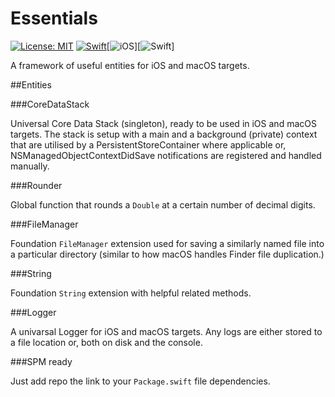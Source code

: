 # Essentials

[![License: MIT](https://img.shields.io/badge/License-MIT-yellow.svg)](https://opensource.org/licenses/MIT) [![Swift](https://img.shields.io/badge/swift-3.0.2-orange.svg)](https://swift.org)[![iOS](https://img.shields.io/badge/iOS-8.0-blue.svg)][![Swift](https://img.shields.io/badge/macOS-10.10-blue.svg)]

A framework of useful entities for iOS and macOS targets.

##Entities

###CoreDataStack

Universal Core Data Stack (singleton), ready to be used in iOS and macOS targets. The stack is setup with a main and a background (private) context that are utilised by a PersistentStoreContainer where applicable or, NSManagedObjectContextDidSave notifications are registered and handled manually.

###Rounder

Global function that rounds a `Double` at a certain number of decimal digits.

###FileManager

Foundation `FileManager` extension used for saving a similarly named file into a particular directory (similar to how macOS handles Finder file duplication.)

###String

Foundation `String` extension with helpful related methods.

###Logger

A univarsal Logger for iOS and macOS targets. Any logs are either stored to a file location or, both on disk and the console.

###SPM ready

Just add repo the link to your `Package.swift` file dependencies. 
